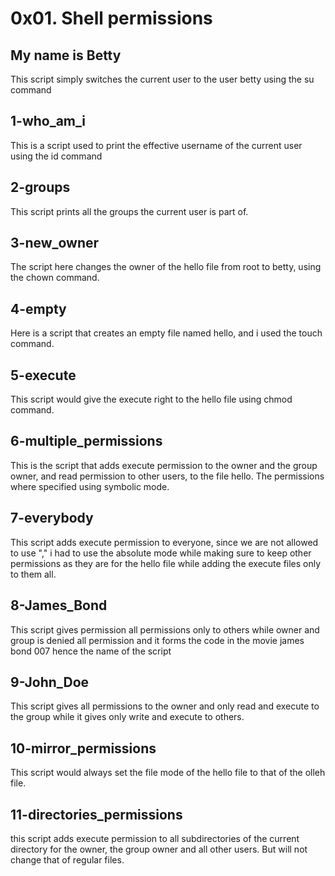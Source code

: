 # 0x01. Shell permissions
## My name is Betty
This script simply switches the current user to the user betty using the su command

## 1-who_am_i
This is a script used to print the effective username of the current user using the id command

## 2-groups
This script prints all the groups the current user is part of.

## 3-new_owner
The script here changes the owner of the hello file from root to betty, using the chown command.

## 4-empty
Here is a script that creates an empty file named hello, and i used the touch command.

## 5-execute
This script would give the execute right to the hello file using chmod command.

## 6-multiple_permissions
 This is the script that adds execute permission to the owner and the group owner, and read permission to other users, to the file hello. The permissions where specified using symbolic mode.

## 7-everybody
This script adds execute permission to everyone, since we are not allowed to use "," i had to use the absolute mode while making sure to keep other permissions as they are for the hello file while adding the execute files only to them all.

## 8-James_Bond
This script gives permission all permissions only to others while owner and group is denied all permission and it forms the code in the movie james bond 007 hence the name of the script

## 9-John_Doe
This script gives all permissions to the owner and only read and execute to the group while it gives only write and execute to others.

## 10-mirror_permissions
This script would always set the file mode of the hello file to that of the olleh file.

## 11-directories_permissions
this script adds execute permission to all subdirectories of the current directory for the owner, the group owner and all other users. But will not change that of regular files.